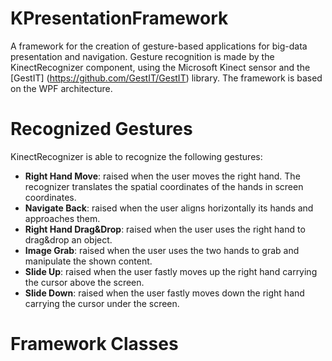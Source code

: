 KPresentationFramework
======================

A framework for the creation of gesture-based applications for big-data presentation and navigation.
Gesture recognition is made by the KinectRecognizer component, using the Microsoft Kinect sensor and the [GestIT] (https://github.com/GestIT/GestIT) library.
The framework is based on the WPF architecture.

Recognized Gestures
===================

KinectRecognizer is able to recognize the following gestures:

- **Right Hand Move**: raised when the user moves the right hand. The recognizer translates the spatial coordinates of the hands in   screen coordinates.
- **Navigate Back**: raised when the user aligns horizontally its hands and approaches them.  
- **Right Hand Drag&Drop**: raised when the user uses the right hand to drag&drop an object.
- **Image Grab**: raised when the user uses the two hands to grab and manipulate the shown content.
- **Slide Up**: raised when the user fastly moves up the right hand carrying the cursor above the screen.
- **Slide Down**: raised when the user fastly moves down the right hand carrying the cursor under the screen.

Framework Classes
=================

